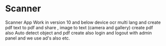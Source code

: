 # Scanner
Scanner App Work in version 10 and below device 
ocr multi lang  and create pdf 
text to pdf and share , image to text (camera and gallery) create pdf also
Auto detect object and pdf create also
login and logout with admin panel and we use ad's also 
etc.
